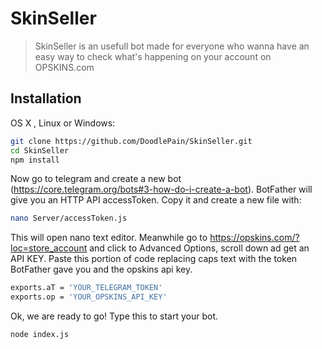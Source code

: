 # SkinSeller
> SkinSeller is an usefull bot made for everyone who wanna have an easy way to check what's happening on your account on OPSKINS.com
## Installation

OS X , Linux or Windows:

```sh
git clone https://github.com/DoodlePain/SkinSeller.git
cd SkinSeller
npm install
```

Now go to telegram and create a new bot (https://core.telegram.org/bots#3-how-do-i-create-a-bot).
BotFather will give you an HTTP API accessToken.
Copy it and create a new file with:

```sh
nano Server/accessToken.js
```

This will open nano text editor.
Meanwhile go to https://opskins.com/?loc=store_account and click to Advanced Options, scroll down ad get an API KEY.
Paste this portion of code replacing caps text with the token BotFather gave you and the opskins api key.

```sh
exports.aT = 'YOUR_TELEGRAM_TOKEN'
exports.op = 'YOUR_OPSKINS_API_KEY'
```

Ok, we are ready to go!
Type this to start your bot.

```sh
node index.js
```
